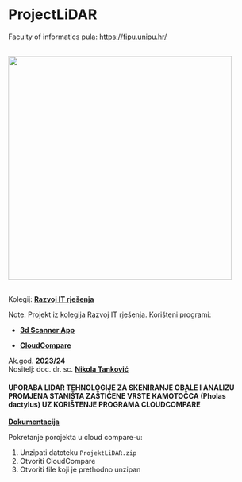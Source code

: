 # ProjectLiDAR

Faculty of informatics pula:
<https://fipu.unipu.hr/>

\
<img src="https://user-images.githubusercontent.com/58902846/210407981-928df4c7-1f6f-4d16-8d06-f4a017fa4a62.png" width="450"/>

\
Kolegij:
**[Razvoj IT rješenja](https://fipu.unipu.hr/fipu/predmet/rir)**

Note:
Projekt iz kolegija Razvoj IT rješenja. Korišteni programi:

- **[3d Scanner App](https://apps.apple.com/hr/app/3d-scanner-app/id1419913995)**

- **[CloudCompare](https://www.cloudcompare.org/)**

Ak.god. **2023/24**  
Nositelj: doc. dr. sc. **[Nikola Tanković](https://www.notion.so/Kontakt-stranica-875574d1b92248b1a8e90dae52cd29a9)**

#### UPORABA LIDAR TEHNOLOGIJE ZA SKENIRANJE OBALE I ANALIZU PROMJENA STANIŠTA ZAŠTIĆENE VRSTE KAMOTOČCA (Pholas dactylus) UZ KORIŠTENJE PROGRAMA CLOUDCOMPARE

**[Dokumentacija](ProjektLiDAR.pdf)**

Pokretanje porojekta u cloud compare-u:

1. Unzipati datoteku `ProjektLiDAR.zip`
2. Otvoriti CloudCompare
3. Otvoriti file koji je prethodno unzipan
